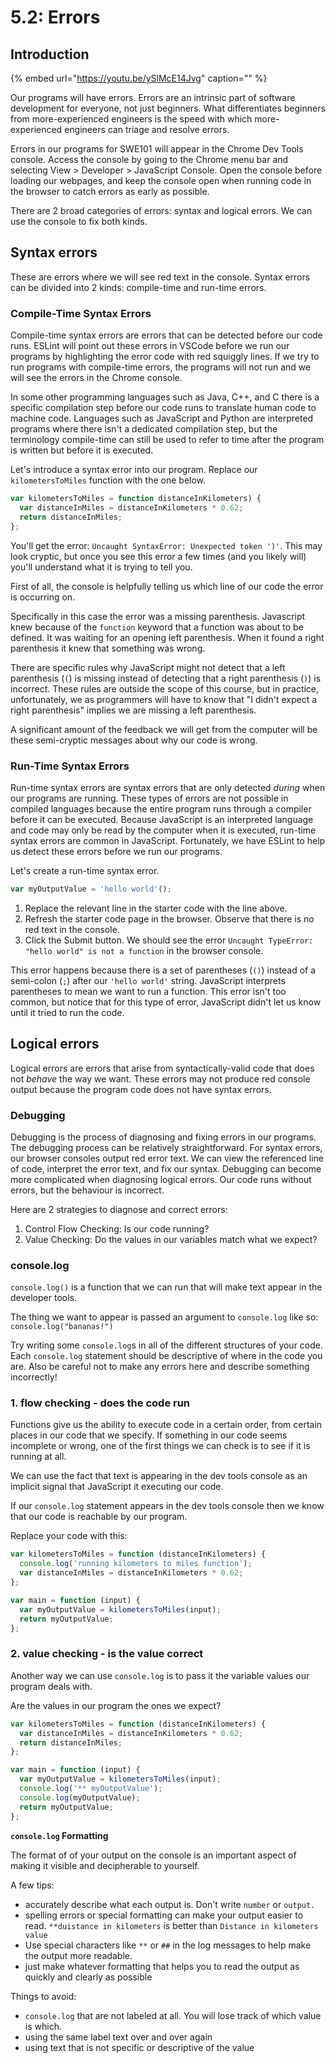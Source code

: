 # 5.2: Errors

## Introduction

{% embed url="https://youtu.be/ySlMcE14Jvg" caption="" %}

Our programs will have errors. Errors are an intrinsic part of software development for everyone, not just beginners. What differentiates beginners from more-experienced engineers is the speed with which more-experienced engineers can triage and resolve errors. 

Errors in our programs for SWE101 will appear in the Chrome Dev Tools console. Access the console by going to the Chrome menu bar and selecting View &gt; Developer &gt; JavaScript Console. Open the console before loading our webpages, and keep the console open when running code in the browser to catch errors as early as possible. 

There are 2 broad categories of errors: syntax and logical errors. We can use the console to fix both kinds.

## Syntax errors

These are errors where we will see red text in the console. Syntax errors can be divided into 2 kinds: compile-time and run-time errors.

### Compile-Time Syntax Errors

Compile-time syntax errors are errors that can be detected before our code runs. ESLint will point out these errors in VSCode before we run our programs by highlighting the error code with red squiggly lines. If we try to run programs with compile-time errors, the programs will not run and we will see the errors in the Chrome console. 

In some other programming languages such as Java, C++, and C there is a specific compilation step before our code runs to translate human code to machine code. Languages such as JavaScript and Python are interpreted programs where there isn't a dedicated compilation step, but the terminology compile-time can still be used to refer to time after the program is written but before it is executed.

Let's introduce a syntax error into our program. Replace our `kilometersToMiles` function with the one below.

```javascript
var kilometersToMiles = function distanceInKilometers) {
  var distanceInMiles = distanceInKilometers * 0.62;
  return distanceInMiles;
};
```

You'll get the error: `Uncaught SyntaxError: Unexpected token ')'`. This may look cryptic, but once you see this error a few times \(and you likely will\) you'll understand what it is trying to tell you.

First of all, the console is helpfully telling us which line of our code the error is occurring on.

Specifically in this case the error was a missing parenthesis. Javascript knew because of the `function` keyword that a function was about to be defined. It was waiting for an opening left parenthesis. When it found a right parenthesis it knew that something was wrong.

There are specific rules why JavaScript might not detect that a left parenthesis \(`(`\) is missing instead of detecting that a right parenthesis \(`)`\) is incorrect. These rules are outside the scope of this course, but in practice, unfortunately, we as programmers will have to know that "I didn't expect a right parenthesis" implies we are missing a left parenthesis.

A significant amount of the feedback we will get from the computer will be these semi-cryptic messages about why our code is wrong.

### Run-Time Syntax Errors

Run-time syntax errors are syntax errors that are only detected _during_ when our programs are running. These types of errors are not possible in compiled languages because the entire program runs through a compiler before it can be executed. Because JavaScript is an interpreted language and code may only be read by the computer when it is executed, run-time syntax errors are common in JavaScript. Fortunately, we have ESLint to help us detect these errors before we run our programs.

Let's create a run-time syntax error.

```javascript
var myOutputValue = 'hello world'();
```

1. Replace the relevant line in the starter code with the line above.
2. Refresh the starter code page in the browser. Observe that there is no red text in the console.
3. Click the Submit button. We should see the error `Uncaught TypeError: "hello world" is not a function` in the browser console.

This error happens because there is a set of parentheses \(`()`\) instead of a semi-colon \(`;`\) after our `'hello world'` string. JavaScript interprets parentheses to mean we want to run a function. This error isn't too common, but notice that for this type of error, JavaScript didn't let us know until it tried to run the code.

## Logical errors

Logical errors are errors that arise from syntactically-valid code that does not _behave_ the way we want. These errors may not produce red console output because the program code does not have syntax errors.

### Debugging

Debugging is the process of diagnosing and fixing errors in our programs. The debugging process can be relatively straightforward. For syntax errors, our browser consoles output red error text. We can view the referenced line of code, interpret the error text, and fix our syntax. Debugging can become more complicated when diagnosing logical errors. Our code runs without errors, but the behaviour is incorrect.

Here are 2 strategies to diagnose and correct errors:

1. Control Flow Checking: Is our code running?
2. Value Checking: Do the values in our variables match what we expect?

### console.log

`console.log()` is a function that we can run that will make text appear in the developer tools.

The thing we want to appear is passed an argument to `console.log` like so: `console.log("bananas!")`

Try writing some `console.log`s in all of the different structures of your code. Each `console.log` statement should be descriptive of where in the code you are. Also be careful not to make any errors here and describe something incorrectly!

### 1. flow checking - does the code run

Functions give us the ability to execute code in a certain order, from certain places in our code that we specify. If something in our code seems incomplete or wrong, one of the first things we can check is to see if it is running at all.

We can use the fact that text is appearing in the dev tools console as an implicit signal that JavaScript it executing our code.

If our `console.log` statement appears in the dev tools console then we know that our code is reachable by our program.

Replace your code with this:

```javascript
var kilometersToMiles = function (distanceInKilometers) {
  console.log('running kilometers to miles function');
  var distanceInMiles = distanceInKilometers * 0.62;
};

var main = function (input) {
  var myOutputValue = kilometersToMiles(input);
  return myOutputValue;
};
```

### 2. value checking - is the value correct

Another way we can use `console.log` is to pass it the variable values our program deals with.

Are the values in our program the ones we expect?

```javascript
var kilometersToMiles = function (distanceInKilometers) {
  var distanceInMiles = distanceInKilometers * 0.62;
  return distanceInMiles;
};

var main = function (input) {
  var myOutputValue = kilometersToMiles(input);
  console.log('** myOutputValue');
  console.log(myOutputValue);
  return myOutputValue;
};
```

**`console.log` Formatting**

The format of of your output on the console is an important aspect of making it visible and decipherable to yourself.

A few tips:

* accurately describe what each output is. Don't write `number` or `output.`
* spelling errors or special formatting can make your output easier to read. `**duistance in kilometers` is better than `Distance in kilometers value`
* Use special characters like `**` or `##` in the log messages to help make the output more readable.
* just make whatever formatting that helps you to read the output as quickly and clearly as possible

Things to avoid:

* `console.log` that are not labeled at all. You will lose track of which value is which.
* using the same label text over and over again
* using text that is not specific or descriptive of the value

